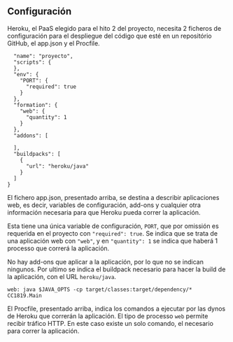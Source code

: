 ## Configuración

Heroku, el PaaS elegido para el hito 2 del proyecto, necesita 2 ficheros de configuración para el despliegue del código que esté en un repositório GitHub, el app.json y el Procfile.

```{
  "name": "proyecto",
  "scripts": {
  },
  "env": {
    "PORT": {
      "required": true
    }
  },
  "formation": {
    "web": {
      "quantity": 1
    }
  },
  "addons": [

  ],
  "buildpacks": [
    {
      "url": "heroku/java"
    }
  ]
}
```

El fichero app.json, presentado arriba, se destina a describir aplicaciones web, es decir, variables de configuración, add-ons y cualquier otra información necesaria para que Heroku pueda correr la aplicación.

Esta tiene una única variable de configuración, `PORT`, que por omissión es requerida en el proyecto con `"required": true`. Se indica que se trata de una aplicación web con `"web"`, y en `"quantity": 1` se indica que haberá 1 processo que correrá la aplicación.

No hay add-ons que aplicar a la aplicación, por lo que no se indican ningunos. Por ultimo se indica el buildpack necesario para hacer la build de la aplicación, con el URL `heroku/java`.

`web: java $JAVA_OPTS -cp target/classes:target/dependency/* CC1819.Main`

El Procfile, presentado arriba, indica los comandos a ejecutar por las dynos de Heroku que correrán la aplicación. El tipo de processo `web` permite recibir tráfico HTTP. En este caso existe un solo comando, el necesario para correr la aplicación.
